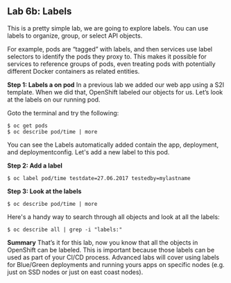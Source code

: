 ## Lab 6b: Labels
This is a pretty simple lab, we are going to explore labels. You can use labels to organize, group, or select API objects.

For example, pods are “tagged” with labels, and then services use label selectors to identify the pods they proxy to. This makes it possible for services to reference groups of pods, even treating pods with potentially different Docker containers as related entities.

**Step 1: Labels a on pod**
In a previous lab we added our web app using a S2I template. When we did that, OpenShift labeled our objects for us. Let’s look at the labels on our running pod.

Goto the terminal and try the following:
```
$ oc get pods
$ oc describe pod/time | more
```
You can see the Labels automatically added contain the app, deployment, and deploymentconfig. Let's add a new label to this pod.

**Step 2: Add a label**

```
$ oc label pod/time testdate=27.06.2017 testedby=mylastname
```

**Step 3: Look at the labels**

```
$ oc describe pod/time | more
```

Here's a handy way to search through all objects and look at all the labels:

```
$ oc describe all | grep -i "labels:"
```

**Summary**
That’s it for this lab, now you know that all the objects in OpenShift can be labeled. This is important because those labels can be used as part of your CI/CD process. Advanced labs will cover using labels for Blue/Green deployments and running yours apps on specific nodes (e.g. just on SSD nodes or just on east coast nodes). 
